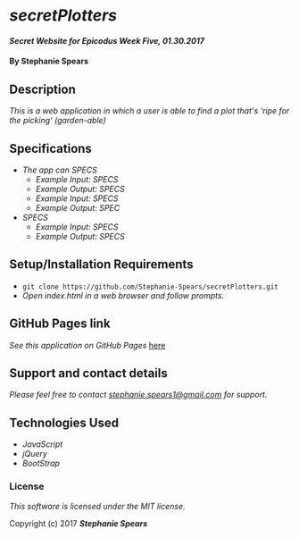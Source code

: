 # _secretPlotters_

#### _Secret Website for Epicodus Week Five, 01.30.2017_

#### By **Stephanie Spears**

## Description

_This is a web application in which a user is able to find a plot that's 'ripe for the picking' (garden-able)_

## Specifications

* _The app can SPECS_
  * _Example Input: SPECS_
  * _Example Output: SPECS_
  * _Example Input: SPECS_
  * _Example Output: SPEC_
* _SPECS_
  * _Example Input: SPECS_
  * _Example Output: SPECS_

## Setup/Installation Requirements

* `git clone https://github.com/Stephanie-Spears/secretPlotters.git`
* _Open index.html in a web browser and follow prompts._

## GitHub Pages link

_See this application on GitHub Pages_ [here](https://stephanie-spears.github.io/secretPlotters)

## Support and contact details

_Please feel free to contact stephanie.spears1@gmail.com for support._

## Technologies Used

* _JavaScript_
* _jQuery_
* _BootStrap_

### License

*This software is licensed under the MIT license.*

Copyright (c) 2017 **_Stephanie Spears_**
